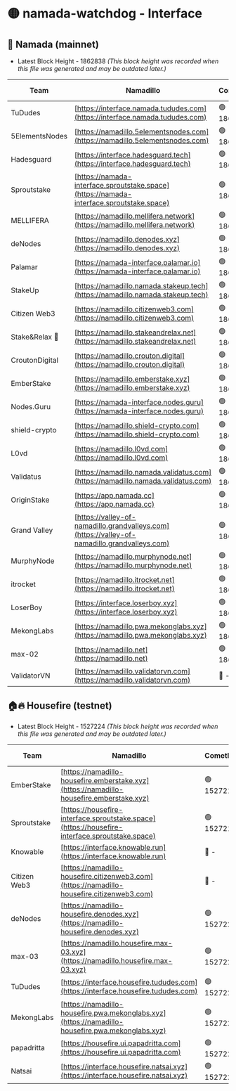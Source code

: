 # 🟡 namada-watchdog - Interface

## 🚀 Namada (mainnet)
- Latest Block Height - 1862838 *(This block height was recorded when this file was generated and may be outdated later.)*

| Team | Namadillo | CometBFT | Indexer | MASP Indexer |
|-|-|-|-|-|
| TuDudes | [https://interface.namada.tududes.com](https://interface.namada.tududes.com) | 🟢 1862809 | 🟢 1862809 | 🟢 1862809 |
| 5ElementsNodes | [https://namadillo.5elementsnodes.com](https://namadillo.5elementsnodes.com) | 🟢 1862810 | 🟢 1862809 | 🟢 1862810 |
| Hadesguard | [https://interface.hadesguard.tech](https://interface.hadesguard.tech) | 🟢 1862811 | 🟢 1862810 | 🟢 1862810 |
| Sproutstake | [https://namada-interface.sproutstake.space](https://namada-interface.sproutstake.space) | 🟢 1862811 | 🟢 1862811 | 🟢 1862812 |
| MELLIFERA | [https://namadillo.mellifera.network](https://namadillo.mellifera.network) | 🟢 1862813 | 🟢 1862813 | 🟢 1862813 |
| deNodes | [https://namadillo.denodes.xyz](https://namadillo.denodes.xyz) | 🟢 1862814 | 🟢 1862814 | 🟢 1862814 |
| Palamar | [https://namada-interface.palamar.io](https://namada-interface.palamar.io) | 🟢 1862814 | 🔴 - | 🟢 1862817 |
| StakeUp | [https://namadillo.namada.stakeup.tech](https://namadillo.namada.stakeup.tech) | 🟢 1862817 | 🟢 1862817 | 🟢 1862818 |
| Citizen Web3 | [https://namadillo.citizenweb3.com](https://namadillo.citizenweb3.com) | 🟢 1862818 | 🔴 - | 🔴 - |
| Stake&Relax 🦥 | [https://namadillo.stakeandrelax.net](https://namadillo.stakeandrelax.net) | 🟢 1862823 | 🟢 1862823 | 🟢 1862823 |
| CroutonDigital | [https://namadillo.crouton.digital](https://namadillo.crouton.digital) | 🟢 1862824 | 🔴 - | 🟢 1862825 |
| EmberStake | [https://namadillo.emberstake.xyz](https://namadillo.emberstake.xyz) | 🟢 1862826 | 🟢 1862825 | 🟢 1862825 |
| Nodes.Guru | [https://namada-interface.nodes.guru](https://namada-interface.nodes.guru) | 🟢 1862826 | 🟢 1862826 | 🟢 1862826 |
| shield-crypto | [https://namadillo.shield-crypto.com](https://namadillo.shield-crypto.com) | 🟢 1862827 | 🟢 1862826 | 🟢 1862827 |
| L0vd | [https://namadillo.l0vd.com](https://namadillo.l0vd.com) | 🟢 1862828 | 🟢 1862827 | 🟢 1862828 |
| Validatus | [https://namadillo.namada.validatus.com](https://namadillo.namada.validatus.com) | 🟢 1862829 | 🟢 1862829 | 🔴 - |
| OriginStake | [https://app.namada.cc](https://app.namada.cc) | 🟢 1862831 | 🟢 1862831 | 🟢 1862831 |
| Grand Valley | [https://valley-of-namadillo.grandvalleys.com](https://valley-of-namadillo.grandvalleys.com) | 🟢 1862832 | 🔴 - | 🔴 1861076 |
| MurphyNode | [https://namadillo.murphynode.net](https://namadillo.murphynode.net) | 🟢 1862836 | 🟢 1862835 | 🔴 - |
| itrocket | [https://namadillo.itrocket.net](https://namadillo.itrocket.net) | 🟢 1862836 | 🟢 1862836 | 🟢 1862836 |
| LoserBoy | [https://interface.loserboy.xyz](https://interface.loserboy.xyz) | 🟢 1862837 | 🟢 1862837 | 🟢 1862837 |
| MekongLabs | [https://namadillo.pwa.mekonglabs.xyz](https://namadillo.pwa.mekonglabs.xyz) | 🟢 1862838 | 🟢 1862837 | 🟢 1862837 |
| max-02 | [https://namadillo.net](https://namadillo.net) | 🟢 1862838 | 🟢 1862838 | 🟢 1862838 |
| ValidatorVN | [https://namadillo.validatorvn.com](https://namadillo.validatorvn.com) | 🔴 - | 🔴 - | 🔴 - |

## 🏠🔥 Housefire (testnet)
- Latest Block Height - 1527224 *(This block height was recorded when this file was generated and may be outdated later.)*

| Team | Namadillo | CometBFT | Indexer | MASP Indexer |
|-|-|-|-|-|
| EmberStake | [https://namadillo-housefire.emberstake.xyz](https://namadillo-housefire.emberstake.xyz) | 🟢 1527216 | 🔴 1523990 | 🟢 1527216 |
| Sproutstake | [https://housefire-interface.sproutstake.space](https://housefire-interface.sproutstake.space) | 🟢 1527216 | 🟢 1527216 | 🟢 1527216 |
| Knowable | [https://interface.knowable.run](https://interface.knowable.run) | 🔴 - | 🔴 - | 🔴 - |
| Citizen Web3 | [https://namadillo-housefire.citizenweb3.com](https://namadillo-housefire.citizenweb3.com) | 🔴 - | 🔴 - | 🔴 - |
| deNodes | [https://namadillo-housefire.denodes.xyz](https://namadillo-housefire.denodes.xyz) | 🟢 1527220 | 🟢 1527220 | 🟢 1527220 |
| max-03 | [https://namadillo.housefire.max-03.xyz](https://namadillo.housefire.max-03.xyz) | 🟢 1527221 | 🔴 1524483 | 🟢 1527221 |
| TuDudes | [https://interface.housefire.tududes.com](https://interface.housefire.tududes.com) | 🟢 1527222 | 🟢 1527222 | 🟢 1527222 |
| MekongLabs | [https://namadillo-housefire.pwa.mekonglabs.xyz](https://namadillo-housefire.pwa.mekonglabs.xyz) | 🟢 1527222 | 🔴 1523990 | 🟢 1527222 |
| papadritta | [https://housefire.ui.papadritta.com](https://housefire.ui.papadritta.com) | 🟢 1527223 | 🟢 1527223 | 🟢 1527223 |
| Natsai | [https://interface.housefire.natsai.xyz](https://interface.housefire.natsai.xyz) | 🟢 1527224 | 🟢 1527223 | 🟢 1527224 |

